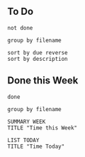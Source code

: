 
## To Do
```tasks
not done

group by filename

sort by due reverse
sort by description
```

## Done this Week
```tasks
done

group by filename
```


```toggl
SUMMARY WEEK
TITLE "Time this Week"
```



```toggl
LIST TODAY
TITLE "Time Today"
```





